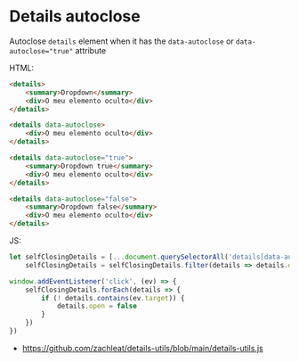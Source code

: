# Details autoclose
Autoclose `details` element when it has the `data-autoclose` or `data-autoclose="true"` attribute

HTML:
```html
<details>
    <summary>Dropdown</summary>
    <div>O meu elemento oculto</div>
</details>
```
```html
<details data-autoclose>
    <div>O meu elemento oculto</div>
</details>
```
```html
<details data-autoclose="true">
    <summary>Dropdown true</summary>
    <div>O meu elemento oculto</div>
</details>
```
```html
<details data-autoclose="false">
    <summary>Dropdown false</summary>
    <div>O meu elemento oculto</div>
</details>
```

JS:
```js
let selfClosingDetails = [...document.querySelectorAll('details[data-autoclose]')];
    selfClosingDetails = selfClosingDetails.filter(details => details.dataset.autoclose !== 'false');

window.addEventListener('click', (ev) => {
    selfClosingDetails.forEach(details => {
        if (! details.contains(ev.target)) {
            details.open = false
        }
    })
})
```


* https://github.com/zachleat/details-utils/blob/main/details-utils.js